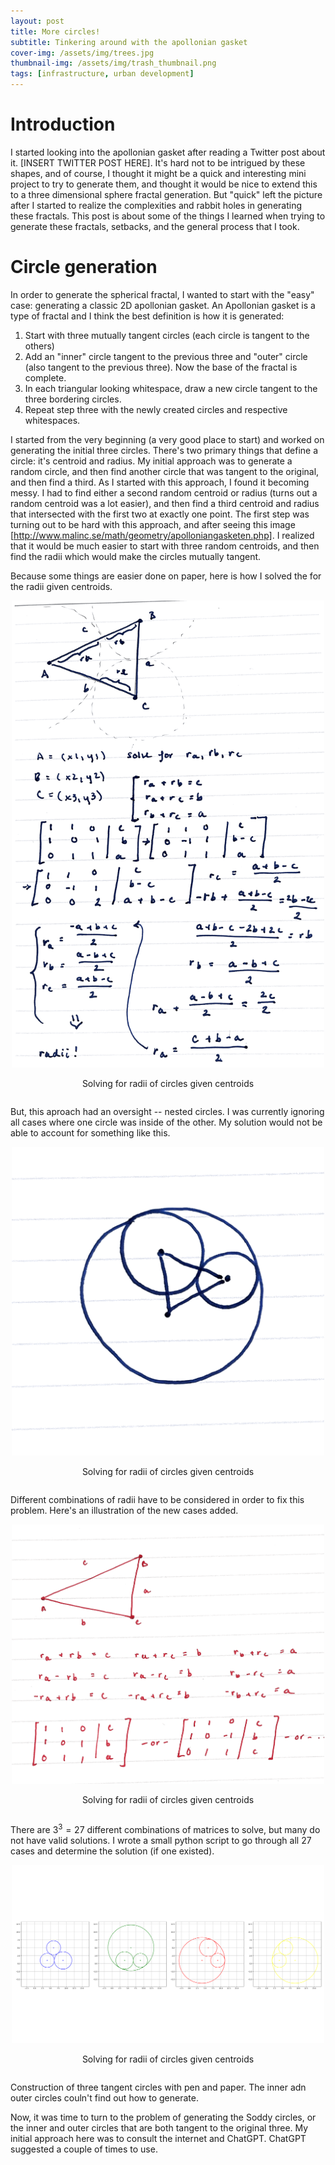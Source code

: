 ```yaml
---
layout: post
title: More circles!
subtitle: Tinkering around with the apollonian gasket
cover-img: /assets/img/trees.jpg
thumbnail-img: /assets/img/trash_thumbnail.png
tags: [infrastructure, urban development]
---
```


# Introduction
I started looking into the apollonian gasket after reading a Twitter post about it.  [INSERT TWITTER POST HERE]. It's hard not to be intrigued by these shapes, and of course, I thought it might be a quick and interesting mini project to try to generate them, and thought it would be nice to extend this to a three dimensional sphere fractal generation. But "quick" left the picture after I started to realize the complexities and rabbit holes in generating these fractals. This post is about some of the things I learned when trying to generate these fractals, setbacks, and the general process that I took. 

# Circle generation
In order to generate the spherical fractal, I wanted to start with the "easy" case: generating a classic 2D apollonian gasket. An Apollonian gasket is a type of fractal and I think the best definition is how it is generated:

1. Start with three mutually tangent circles (each circle is tangent to the others)
2. Add an "inner" circle tangent to the previous three and "outer" circle (also tangent to the previous three). Now the base of the fractal is complete.
3. In each triangular looking whitespace, draw a new circle tangent to the three bordering circles.
4. Repeat step three with the newly created circles and respective whitespaces.

I started from the very beginning (a very good place to start) and worked on generating the initial three circles. There's two primary things that define a circle: it's centroid and radius. My initial approach was to generate a random circle, and then find another circle that was tangent to the original, and then find a third. As I started with this approach, I found it becoming messy. I had to find either a second random centroid or radius (turns out a random centroid was a lot easier), and then find a third centroid and radius that intersected with the first two at exactly one point. The first step was turning out to be hard with this approach, and after seeing this image [http://www.malinc.se/math/geometry/apolloniangasketen.php]. I realized that it would be much easier to start with three random centroids, and then find the radii which would make the circles mutually tangent. 

Because some things are easier done on paper, here is how I solved the for the radii given centroids.

<div style="display: flex; justify-content: center; text-align: center;">
 <div class="image">
    <img src="../assets/img/Circle.png" width="500"/>
    <p>Solving for radii of circles given centroids</p>
</div>
</div>

But, this aproach had an oversight -- nested circles. I was currently ignoring all cases where one circle was inside of the other. My solution would not be able to account for something like this.


<div style="display: flex; justify-content: center; text-align: center;">
 <div class="image">
    <img src="../assets/img/Circle1.png" width="500"/>
    <p>Solving for radii of circles given centroids</p>
</div>
</div>

Different combinations of radii have to be considered in order to fix this problem. Here's an illustration of the new cases added. 

<div style="display: flex; justify-content: center; text-align: center;">
 <div class="image">
    <img src="../assets/img/Newcircle.png" width="500"/>
    <p>Solving for radii of circles given centroids</p>
</div>
</div>

There are $3^3=27$ different combinations of matrices to solve, but many do not have valid solutions. I wrote a small python script to go through all 27 cases and determine the solution (if one existed).  

<div style="display: flex; justify-content: center; text-align: center;">
 <div class="image">
    <img src="../assets/img/all_combinations.png" width="500"/>
    <p>Solving for radii of circles given centroids</p>
</div>
</div>

Construction of three tangent circles with pen and paper. The inner adn outer circles couln't find out how to generate. 

Now, it was time to turn to the problem of generating the Soddy circles, or the inner and outer circles that are both tangent to the original three. My initial approach here was to consult the internet and ChatGPT. ChatGPT suggested a couple of times to use. 
